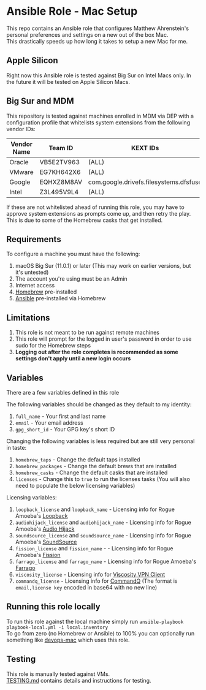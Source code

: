 Ansible Role - Mac Setup
==========================
This repo contains an Ansible role that configures Matthew Ahrenstein's personal preferences and settings on a new out of the box Mac.  
This drastically speeds up how long it takes to setup a new Mac for me.

Apple Silicon
-------------
Right now this Ansible role is tested against Big Sur on Intel Macs only. In the future it will be tested on Apple Silicon Macs.

Big Sur and MDM
----------------
This repository is tested against machines enrolled in MDM via DEP with a configuration profile that whitelists system extensions from the
following vendor IDs:

| Vendor Name  | Team ID         | KEXT IDs                               |
|--------------|-----------------|----------------------------------------|
| Oracle       | VB5E2TV963      | (ALL)                                  |
| VMware       | EG7KH642X6      | (ALL)                                  |
| Google       | EQHXZ8M8AV      | com.google.drivefs.filesystems.dfsfuse |
| Intel        | Z3L495V9L4      | (ALL)                                  |

If these are not whitelisted ahead of running this role, you may have to approve system extensions as prompts come up,
and then retry the play. This is due to some of the Homebrew casks that get installed.

Requirements
------------
To configure a machine you must have the following:

1. macOS Big Sur (11.0.1) or later (This may work on earlier versions, but it's untested)
2. The account you're using must be an Admin
3. Internet access
4. [Homebrew](https://brew.sh/) pre-installed
5. [Ansible](http://www.ansible.com/) pre-installed via Homebrew

Limitations
------------

1. This role is not meant to be run against remote machines
2. This role will prompt for the logged in user's password in order to use sudo for the Homebrew steps
3. **Logging out after the role completes is recommended as some settings don't apply until a new login occurs**

Variables
---------
There are a few variables defined in this role

The following variables should be changed as they default to my identity:

1. `full_name` - Your first and last name
2. `email` - Your email address
3. `gpg_short_id` - Your GPG key's short ID

Changing the following variables is less required but are still very personal in taste:

1. `homebrew_taps` - Change the default taps installed
2. `homebrew_packages` - Change the default brews that are installed
3. `homebrew_casks` - Change the default casks that are installed
4. `licenses` - Change this to `true` to run the licenses tasks (You will also need to populate the below licensing variables)

Licensing variables:

1. `loopback_license` and `loopback_name` - Licensing info for Rogue Amoeba's [Loopback](https://rogueamoeba.com/loopback/)
2. `audiohijack_license` and `audiohijack_name` - Licensing info for Rogue Amoeba's [Audio Hijack](https://rogueamoeba.com/audiohijack/)
3. `soundsource_license` and `soundsource_name` - Licensing info for Rogue Amoeba's [SoundSource](https://rogueamoeba.com/soundsource/)
4. `fission_license` and `fission_name` -  - Licensing info for Rogue Amoeba's [Fission](https://rogueamoeba.com/fission/)
5. `farrago_license` and `farrago_name` - Licensing info for Rogue Amoeba's [Farrago](https://rogueamoeba.com/farrago/)
6. `viscosity_license` - Licensing info for [Viscosity VPN Client](https://sparklabs.com/viscosity/)
7. `commandq_license` - Licensing info for [CommandQ](https://commandqapp.com/) (The format is `email,license key` encoded in base64 with no new line) 

Running this role locally
-------------------------
To run this role against the local machine simply run `ansible-playbook playbook-local.yml -i local.inventory`  
To go from zero (no Homebrew or Ansible) to 100% you can optionally run something like [devops-mac](https://github.com/route1337/devops-mac) which uses this role.

Testing
-------
This role is manually tested against VMs.  
[TESTING.md](TESTING.md) contains details and instructions for testing. 
